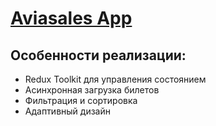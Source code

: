 # [Aviasales App](https://your-vercel-link.vercel.app/)

## Особенности реализации:
- Redux Toolkit для управления состоянием
- Асинхронная загрузка билетов
- Фильтрация и сортировка
- Адаптивный дизайн
